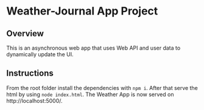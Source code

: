 # Weather-Journal App Project

## Overview
This is an asynchronous web app that uses Web API and user data to dynamically update the UI. 

## Instructions
From the root folder install the dependencies with `npm i`. After that serve the html by using `node index.html`. The Weather App is now served on http://localhost:5000/.
